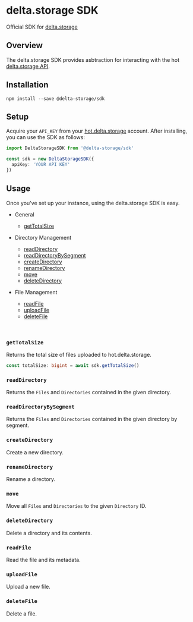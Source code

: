 # delta.storage SDK

Official SDK for [delta.storage](https://delta.storage/)

## Overview

The delta.storage SDK provides asbtraction for interacting with the hot [delta.storage API](https://docs.delta.storage/).

## Installation

```
npm install --save @delta-storage/sdk
```

## Setup

Acquire your `API_KEY` from your [hot.delta.storage](https://hot.delta.storage) account. After installing, you can use the SDK as follows:

```typescript
import DeltaStorageSDK from '@delta-storage/sdk'

const sdk = new DeltaStorageSDK({
  apiKey: 'YOUR API KEY'
})
```

## Usage

Once you've set up your instance, using the delta.storage SDK is easy.

- General

  - [getTotalSize](#getTotalSize-anchor)

- Directory Management

  - [readDirectory](#readDirectory-anchor)
  - [readDirectoryBySegment](#readDirectoryBySegment-anchor)
  - [createDirectory](#createDirectory-anchor)
  - [renameDirectory](#renameDirectory-anchor)
  - [move](#move-anchor)
  - [deleteDirectory](#deleteDirectory-anchor)

- File Management

  - [readFile](#readFile-anchor)
  - [uploadFile](#uploadFile-anchor)
  - [deleteFile](#deleteFile-anchor)

<br />

<a name="#getTotalSize-anchor"></a>

### `getTotalSize`

Returns the total size of files uploaded to hot.delta.storage.

```typescript
const totalSize: bigint = await sdk.getTotalSize()
```

<a name="#readDirectory-anchor"></a>

### `readDirectory`

Returns the `Files` and `Directories` contained in the given directory.

<a name="#readDirectoryBySegment-anchor"></a>

### `readDirectoryBySegment`

Returns the `Files` and `Directories` contained in the given directory by segment.

<a name="#createDirectory-anchor"></a>

### `createDirectory`

Create a new directory.

<a name="#renameDirectory-anchor"></a>

### `renameDirectory`

Rename a directory.

<a name="#move-anchor"></a>

### `move`

Move all `Files` and `Directories` to the given `Directory` ID.

<a name="#deleteDirectory-anchor"></a>

### `deleteDirectory`

Delete a directory and its contents.

<a name="#readFile-anchor"></a>

### `readFile`

Read the file and its metadata.

<a name="#uploadFile-anchor"></a>

### `uploadFile`

Upload a new file.

<a name="#deleteFile-anchor"></a>

### `deleteFile`

Delete a file.
